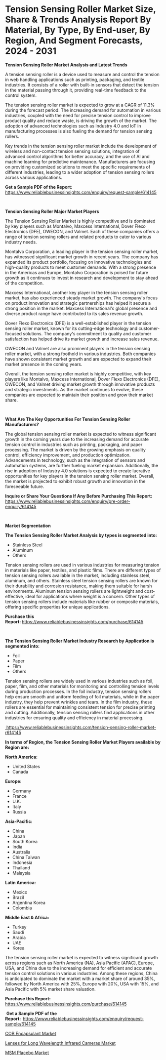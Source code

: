 <p><h1>Tension Sensing Roller Market Size, Share & Trends Analysis Report By Material, By Type, By End-user, By Region, And Segment Forecasts, 2024 - 2031</h1></p><p><strong>Tension Sensing Roller Market Analysis and Latest Trends</strong></p>
<p><p>A tension sensing roller is a device used to measure and control the tension in web handling applications such as printing, packaging, and textile industries. It consists of a roller with built-in sensors that detect the tension in the material passing through it, providing real-time feedback to the control system.</p><p>The tension sensing roller market is expected to grow at a CAGR of 11.3% during the forecast period. The increasing demand for automation in various industries, coupled with the need for precise tension control to improve product quality and reduce waste, is driving the growth of the market. The adoption of advanced technologies such as Industry 4.0 and IoT in manufacturing processes is also fueling the demand for tension sensing rollers.</p><p>Key trends in the tension sensing roller market include the development of wireless and non-contact tension sensing solutions, integration of advanced control algorithms for better accuracy, and the use of AI and machine learning for predictive maintenance. Manufacturers are focusing on providing customized solutions to meet the specific requirements of different industries, leading to a wider adoption of tension sensing rollers across various applications.</p></p>
<p><strong>Get a Sample PDF of the Report:&nbsp;</strong> <a href="https://www.reliablebusinessinsights.com/enquiry/request-sample/614145">https://www.reliablebusinessinsights.com/enquiry/request-sample/614145</a></p>
<p>&nbsp;</p>
<p><strong>Tension Sensing Roller Major Market Players</strong></p>
<p><p>The Tension Sensing Roller Market is highly competitive and is dominated by key players such as Montalvo, Maxcess International, Dover Flexo Electronics (DFE), OWECON, and Valmet. Each of these companies offers a range of tension sensing rollers and related products to cater to various industry needs.</p><p>Montalvo Corporation, a leading player in the tension sensing roller market, has witnessed significant market growth in recent years. The company has expanded its product portfolio, focusing on innovative technologies and high-quality products to meet customer demands. With a strong presence in the Americas and Europe, Montalvo Corporation is poised for future growth as it continues to invest in research and development to stay ahead of the competition.</p><p>Maxcess International, another key player in the tension sensing roller market, has also experienced steady market growth. The company's focus on product innovation and strategic partnerships has helped it secure a strong position in the market. Maxcess International's global presence and diverse product range have contributed to its sales revenue growth.</p><p>Dover Flexo Electronics (DFE) is a well-established player in the tension sensing roller market, known for its cutting-edge technology and customer-focused solutions. The company's commitment to quality and customer satisfaction has helped drive its market growth and increase sales revenue.</p><p>OWECON and Valmet are also prominent players in the tension sensing roller market, with a strong foothold in various industries. Both companies have shown consistent market growth and are expected to expand their market presence in the coming years.</p><p>Overall, the tension sensing roller market is highly competitive, with key players like Montalvo, Maxcess International, Dover Flexo Electronics (DFE), OWECON, and Valmet driving market growth through innovative products and strategic investments. As the market continues to evolve, these companies are expected to maintain their position and grow their market share.</p></p>
<p>&nbsp;</p>
<p><strong>What Are The Key Opportunities For Tension Sensing Roller Manufacturers?</strong></p>
<p><p>The global tension sensing roller market is expected to witness significant growth in the coming years due to the increasing demand for accurate tension control in industries such as printing, packaging, and paper processing. The market is driven by the growing emphasis on quality control, efficiency improvement, and production optimization. Advancements in technology, such as the integration of sensors and automation systems, are further fueling market expansion. Additionally, the rise in adoption of Industry 4.0 solutions is expected to create lucrative opportunities for key players in the tension sensing roller market. Overall, the market is projected to exhibit robust growth and innovation in the foreseeable future.</p></p>
<p><strong>Inquire or Share Your Questions If Any Before Purchasing This Report:</strong> <a href="https://www.reliablebusinessinsights.com/enquiry/pre-order-enquiry/614145">https://www.reliablebusinessinsights.com/enquiry/pre-order-enquiry/614145</a></p>
<p>&nbsp;</p>
<p><strong>Market Segmentation</strong></p>
<p><strong>The Tension Sensing Roller Market Analysis by types is segmented into:</strong></p>
<p><ul><li>Stainless Steel</li><li>Aluminum</li><li>Others</li></ul></p>
<p><p>Tension sensing rollers are used in various industries for measuring tension in materials like paper, textiles, and plastic films. There are different types of tension sensing rollers available in the market, including stainless steel, aluminum, and others. Stainless steel tension sensing rollers are known for their durability and corrosion resistance, making them suitable for harsh environments. Aluminum tension sensing rollers are lightweight and cost-effective, ideal for applications where weight is a concern. Other types of tension sensing rollers include materials like rubber or composite materials, offering specific properties for unique applications.</p></p>
<p><strong>Purchase this Report:&nbsp;</strong><a href="https://www.reliablebusinessinsights.com/purchase/614145">https://www.reliablebusinessinsights.com/purchase/614145</a></p>
<p>&nbsp;</p>
<p><strong>The Tension Sensing Roller Market Industry Research by Application is segmented into:</strong></p>
<p><ul><li>Foil</li><li>Paper</li><li>Film</li><li>Others</li></ul></p>
<p><p>Tension sensing rollers are widely used in various industries such as foil, paper, film, and other materials for monitoring and controlling tension levels during production processes. In the foil industry, tension sensing rollers help ensure smooth and uniform feeding of foil materials, while in the paper industry, they help prevent wrinkles and tears. In the film industry, these rollers are essential for maintaining consistent tension for precise printing and cutting. Additionally, tension sensing rollers find applications in other industries for ensuring quality and efficiency in material processing.</p></p>
<p><a href="https://www.reliablebusinessinsights.com/tension-sensing-roller-market-r614145">&nbsp;https://www.reliablebusinessinsights.com/tension-sensing-roller-market-r614145</a></p>
<p><strong>In terms of Region, the Tension Sensing Roller Market Players available by Region are:</strong></p>
<p>
    <p> <strong> North America: </strong>
        <ul>
            <li>United States</li>
            <li>Canada</li>
        </ul>
        </p> 
    <p> <strong> Europe: </strong>
        <ul>
            <li>Germany</li>
            <li>France</li>
            <li>U.K.</li>
            <li>Italy</li>
            <li>Russia</li>
        </ul>
        </p> 
    <p> <strong> Asia-Pacific: </strong>
        <ul>
            <li>China</li>
            <li>Japan</li>
            <li>South Korea</li>
            <li>India</li>
            <li>Australia</li>
            <li>China Taiwan</li>
            <li>Indonesia</li>
            <li>Thailand</li>
            <li>Malaysia</li>
        </ul>
        </p> 
    <p> <strong> Latin America: </strong>
        <ul>
            <li>Mexico</li>
            <li>Brazil</li>
            <li>Argentina Korea</li>
            <li>Colombia</li>
        </ul>
        </p> 
    <p> <strong> Middle East & Africa: </strong>
        <ul>
            <li>Turkey</li>
            <li>Saudi</li>
            <li>Arabia</li>
            <li>UAE</li>
            <li>Korea</li>
        </ul>
    </p>
    </p>
<p><p>The tension sensing roller market is expected to witness significant growth across regions such as North America (NA), Asia Pacific (APAC), Europe, USA, and China due to the increasing demand for efficient and accurate tension control solutions in various industries. Among these regions, China is anticipated to dominate the market with a market share of around 35%, followed by North America with 25%, Europe with 20%, USA with 15%, and Asia Pacific with 5% market share valuation.</p></p>
<p><strong>Purchase this Report: </strong><a href="https://www.reliablebusinessinsights.com/purchase/614145">https://www.reliablebusinessinsights.com/purchase/614145</a></p>
<p>&nbsp;<strong>Get a Sample PDF of the Report:&nbsp;&nbsp;</strong><a href="https://www.reliablebusinessinsights.com/enquiry/request-sample/614145">https://www.reliablebusinessinsights.com/enquiry/request-sample/614145</a></p>
<p><strong></strong></p>
<p><p><a href="https://github.com/nafiafirdania/Market-Research-Report-List-1/blob/main/cob-encapsulant-market.md">COB Encapsulant Market</a></p><p><a href="https://medium.com/@chiragreportprime/global-lenses-for-long-wavelength-infrared-cameras-market-trends-insights-into-growth-1f891d64febb">Lenses for Long Wavelength Infrared Cameras Market</a></p><p><a href="https://github.com/kulaberyasin52/Market-Research-Report-List-1/blob/main/msm-placebo-market.md">MSM Placebo Market</a></p></p>